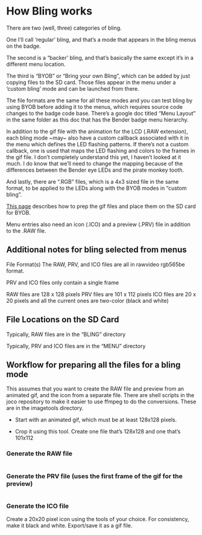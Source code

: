 # How Bling works

There are two (well, three) categories of bling.

One I’ll call ‘regular’ bling, and that’s a mode that appears in the bling menus on the badge.

The second is a “backer’ bling, and that’s basically the same except it’s in a different menu location.

The third is “BYOB” or “Bring your own Bling”, which can be added by just copying files to the SD card. Those files appear in the menu under a ‘custom bling’ mode and can be launched from there.

The file formats are the same for all these modes and you can test bling by using BYOB before adding it to the menus, which requires source code changes to the badge code base. There’s a google doc titled “Menu Layout” in the same folder as this doc that has the Bender badge menu hierarchy.

In addition to the gif file with the animation for the LCD (.RAW extension), each bling mode ~may~ also have a custom callback associated with it in the menu which defines the LED flashing patterns. If there’s not a custom callback, one is used that maps the LED flashing and colors to the frames in the gif file. I don’t completely understand this yet, I haven’t looked at it much. I do know that we’ll need to change the mapping because of the differences between the Bender eye LEDs and the pirate monkey tooth.

And lastly, there are “.RGB” files, which is a 4x3 sized file in the same format, to be applied to the LEDs along with the BYOB modes in “custom bling”.

[This page](https://hackaday.io/project/19121-andxor-dc25-badge/log/58327-secret-component-feature-sd-card-byob) describes how to prep the gif files and place them on the SD card for BYOB.


Menu entries also need an icon (.ICO) and a preview (.PRV) file in addition to the .RAW file.

## Additional notes for bling selected from menus

File Format(s)
The RAW, PRV, and ICO files are all in rawvideo rgb565be format.

PRV and ICO files only contain a single frame

RAW files are 128 x 128 pixels
PRV files are 101 x 112 pixels
ICO files are 20 x 20 pixels and all the current ones are two-color (black and white)

## File Locations on the SD Card

Typically, RAW files are in the “BLING” directory

Typically, PRV and ICO files are in the “MENU” directory

## Workflow for preparing all the files for a bling mode

This assumes that you want to create the RAW file and preview from an animated gif, and the icon from a separate file. There are shell scripts in the joco repository to make it easier to use ffmpeg to do the conversions. These are in the imagetools directory.

* Start with an animated gif, which must be at least 128x128 pixels.

* Crop it using this tool. Create one file that’s 128x128 and one that’s 101x112

### Generate the RAW file

```./gif2raw input-128x128.gif outfile.RAW
```

### Generate the PRV file (uses the first frame of the gif for the preview)

```./gif2prv input-101x112.gif outfile.PRV
```

### Generate the ICO file

Create a 20x20 pixel icon using the tools of your choice. For consistency, make it black and white. Export/save it as a gif file.

```./gif2prv input-20x20.gif outfile.ICO
```

